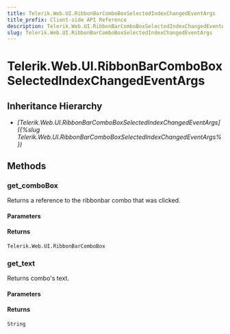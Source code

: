 ```yaml
---
title: Telerik.Web.UI.RibbonBarComboBoxSelectedIndexChangedEventArgs
title_prefix: Client-side API Reference
description: Telerik.Web.UI.RibbonBarComboBoxSelectedIndexChangedEventArgs
slug: Telerik.Web.UI.RibbonBarComboBoxSelectedIndexChangedEventArgs
---
```


# Telerik.Web.UI.RibbonBarComboBoxSelectedIndexChangedEventArgs

## Inheritance Hierarchy

* *[Telerik.Web.UI.RibbonBarComboBoxSelectedIndexChangedEventArgs]({%slug Telerik.Web.UI.RibbonBarComboBoxSelectedIndexChangedEventArgs%})*


## Methods

### get_comboBox

Returns a reference to the ribbonbar combo that was clicked.

#### Parameters

#### Returns

`Telerik.Web.UI.RibbonBarComboBox` 

### get_text

Returns combo's text. 

#### Parameters

#### Returns

`String`

